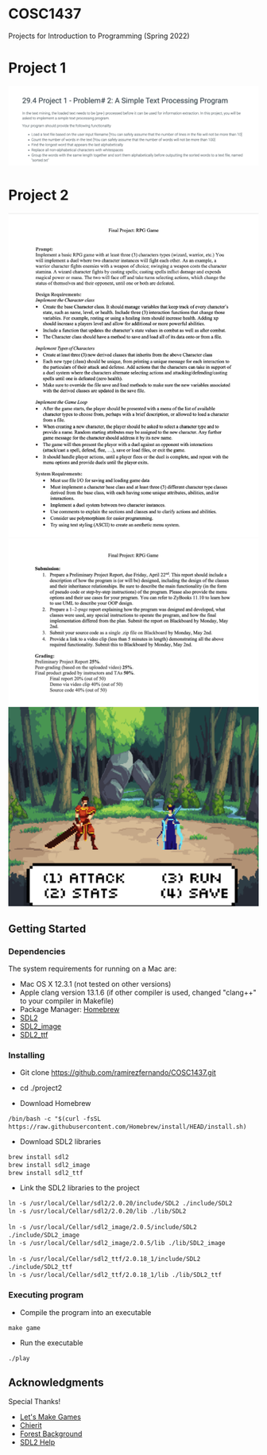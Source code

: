 # COSC1437
Projects for Introduction to Programming (Spring 2022)

# Project 1
![Project 1 pg1](/images/project1Requirements.png)

# Project 2
![Project 2 pg1](/images/project2Requirements1.png)
![Project 2 pg2](/images/project2Requirements2.png)
![RPG](/images/rpg.png)

## Getting Started

### Dependencies
The system requirements for running on a Mac are:
* Mac OS X 12.3.1 (not tested on other versions)
* Apple clang version 13.1.6 (if other compiler is used, changed "clang++" to your compiler in Makefile)
* Package Manager: [Homebrew](https://brew.sh/)
* [SDL2](https://www.libsdl.org/)
* [SDL2_image](https://www.libsdl.org/projects/SDL_image/)
* [SDL2_ttf](https://www.libsdl.org/projects/docs/SDL_ttf/SDL_ttf.html)

### Installing

* Git clone https://github.com/ramirezfernando/COSC1437.git
* cd ./project2

* Download Homebrew
```
/bin/bash -c "$(curl -fsSL https://raw.githubusercontent.com/Homebrew/install/HEAD/install.sh)
```
* Download SDL2 libraries
```
brew install sdl2
brew install sdl2_image
brew install sdl2_ttf
```
* Link the SDL2 libraries to the project
```
ln -s /usr/local/Cellar/sdl2/2.0.20/include/SDL2 ./include/SDL2
ln -s /usr/local/Cellar/sdl2/2.0.20/lib ./lib/SDL2

ln -s /usr/local/Cellar/sdl2_image/2.0.5/include/SDL2 ./include/SDL2_image
ln -s /usr/local/Cellar/sdl2_image/2.0.5/lib ./lib/SDL2_image

ln -s /usr/local/Cellar/sdl2_ttf/2.0.18_1/include/SDL2 ./include/SDL2_ttf
ln -s /usr/local/Cellar/sdl2_ttf/2.0.18_1/lib ./lib/SDL2_ttf
```

### Executing program

* Compile the program into an executable
```
make game
```
* Run the executable
```
./play
```

## Acknowledgments

Special Thanks!
* [Let's Make Games](https://www.youtube.com/watch?v=QQzAHcojEKg&list=PLhfAbcv9cehhkG7ZQK0nfIGJC_C-wSLrx)
* [Chierit](https://chierit.itch.io/)
* [Forest Background](https://pixeljoint.com/pixelart/120493.htm)
* [SDL2 Help](https://github.com/Twinklebear/TwinklebearDev-Lessons/issues/14)
